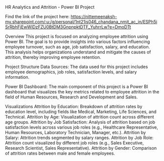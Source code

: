 HR Analytics and Attrition - Power BI Project

Find the link of the project here: https://nittemeenaksh-my.sharepoint.com/:u:/g/personal/1nt21is046_chandana_nmit_ac_in/ESPh5iSrRbhFjEwWIDzFZU0BtDM3GnpnpktDTF_YuhrrLw?e=DmoDTt

Overview
This project is focused on analyzing employee attrition using Power BI. The goal is to provide insights into various factors influencing employee turnover, such as age, job satisfaction, salary, and education. This analysis helps organizations understand and mitigate the causes of attrition, thereby improving employee retention.

Project Structure
Data Sources: The data used for this project includes employee demographics, job roles, satisfaction levels, and salary information.

Power BI Dashboard: The main component of this project is a Power BI dashboard that visualizes the key metrics related to employee attrition in the field of Human Resources, Research and Development and Sales.

Visualizations
Attrition by Education: Breakdown of attrition rates by education level, including fields like Medical, Marketing, Life Sciences, and Technical.
Attrition by Age: Visualization of attrition count across different age groups.
Attrition by Job Satisfaction: Analysis of attrition based on job satisfaction levels across various job roles (e.g., Healthcare Representative, Human Resources, Laboratory Technician, Manager, etc.).
Attrition by Salary: Attrition trends segmented by salary ranges.
Attrition by Job Role: Attrition count visualized by different job roles (e.g., Sales Executive, Research Scientist, Sales Representative).
Attrition by Gender: Comparison of attrition rates between male and female employees.
